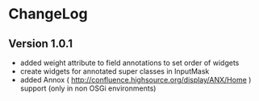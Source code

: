 # ChangeLog #

## Version 1.0.1 ##

  * added weight attribute to field annotations to set order of widgets
  * create widgets for annotated super classes in InputMask
  * added Annox ( http://confluence.highsource.org/display/ANX/Home ) support (only in non OSGi environments)